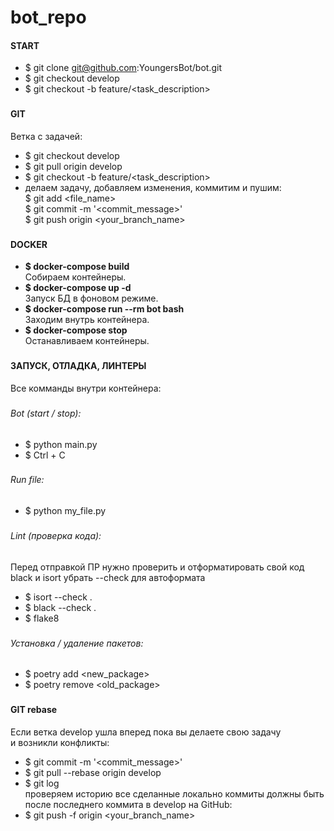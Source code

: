 # bot_repo

#### START
- $ git clone git@github.com:YoungersBot/bot.git
- $ git checkout develop
- $ git checkout -b feature/<task_description>

###
#### GIT 
Ветка с задачей:
- $ git checkout develop
- $ git pull origin develop
- $ git checkout -b feature/<task_description>
- делаем задачу, добавляем изменения, коммитим и пушим:  
$ git add <file_name>  
$ git commit -m '<commit_message>'  
$ git push origin <your_branch_name>

###
#### DOCKER
- **$ docker-compose build**  
Собираем контейнеры.
- **$ docker-compose up -d**  
Запуск БД в фоновом режиме.  
- **$ docker-compose run --rm bot bash**  
Заходим внутрь контейнера.
- **$ docker-compose stop**  
Останавливаем контейнеры.



###
#### ЗАПУСК, ОТЛАДКА, ЛИНТЕРЫ
Все комманды внутри контейнера:

###
###### Bot (start / stop):
- $ python main.py
- $ Ctrl + C

###
###### Run file:
- $ python my_file.py

###
###### Lint (проверка кода):
Перед отправкой ПР нужно проверить и отформатировать свой код  
black и isort убрать --check для автоформата
- $ isort --check .
- $ black --check .
- $ flake8

###
###### Установка / удаление пакетов:
- $ poetry add <new_package>
- $ poetry remove <old_package>


###
#### GIT rebase
Если ветка develop ушла вперед пока вы делаете свою задачу  
и возникли конфликты:

- $ git commit -m '<commit_message>'  
- $ git pull --rebase origin develop
- $ git log   
проверяем историю все сделанные локально коммиты должны быть после 
последнего коммита в develop на GitHub:
- $ git push -f origin <your_branch_name>

